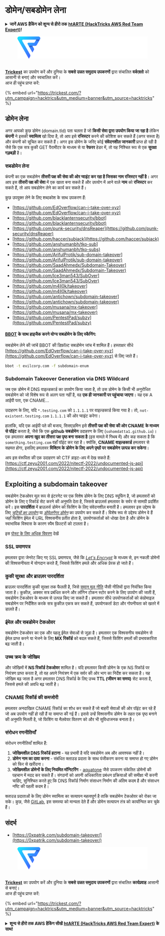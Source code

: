 # डोमेन/सबडोमेन लेना

<details>

<summary><strong>जानें AWS हैकिंग को शून्य से हीरो तक</strong> <a href="https://training.hacktricks.xyz/courses/arte"><strong>htARTE (HackTricks AWS Red Team Expert)</strong></a><strong>!</strong></summary>

HackTricks का समर्थन करने के अन्य तरीके:

* अगर आप अपनी **कंपनी का विज्ञापन HackTricks में देखना चाहते हैं** या **HackTricks को PDF में डाउनलोड करना चाहते हैं** तो [**सब्सक्रिप्शन प्लान्स देखें**](https://github.com/sponsors/carlospolop)!
* [**आधिकारिक PEASS और HackTricks स्वैग**](https://peass.creator-spring.com) प्राप्त करें
* हमारे विशेष [**NFTs**](https://opensea.io/collection/the-peass-family) संग्रह, [**The PEASS Family**](https://opensea.io/collection/the-peass-family) खोजें
* **शामिल हों** 💬 [**डिस्कॉर्ड समूह**](https://discord.gg/hRep4RUj7f) या [**टेलीग्राम समूह**](https://t.me/peass) या हमें **ट्विटर** 🐦 [**@carlospolopm**](https://twitter.com/hacktricks\_live)** पर फॉलो** करें।
* **हैकिंग ट्रिक्स साझा करें, HackTricks** और [**HackTricks Cloud**](https://github.com/carlospolop/hacktricks-cloud) github repos में PRs सबमिट करके।

</details>

<figure><img src="../.gitbook/assets/image (3) (1) (1) (1) (1) (1).png" alt=""><figcaption></figcaption></figure>

\
[**Trickest**](https://trickest.com/?utm\_campaign=hacktrics\&utm\_medium=banner\&utm\_source=hacktricks) का उपयोग करें और दुनिया के **सबसे उन्नत समुदाय उपकरणों** द्वारा संचालित **वर्कफ़्लो** को आसानी से बनाएं और स्वचालित करें।\
आज ही पहुंच प्राप्त करें:

{% embed url="https://trickest.com/?utm_campaign=hacktrics&utm_medium=banner&utm_source=hacktricks" %}

## डोमेन लेना

अगर आपको कुछ डोमेन (domain.tld) पता चलता है जो **किसी सेवा द्वारा उपयोग किया जा रहा है** लेकिन **कंपनी** ने इसकी **स्वामित्व** खो दिया है, तो आप इसे **रजिस्टर** करने की कोशिश कर सकते हैं (अगर सस्ता है) और कंपनी को सूचित कर सकते हैं। अगर इस डोमेन के जरिए कोई **संवेदनशील जानकारी** प्राप्त हो रही है जैसे कि एक सत्र कुकी GET पैरामीटर के माध्यम से या **रेफरर** हेडर में, तो यह निश्चित रूप से एक **सुरक्षा गड़बड़ी** है।

### सबडोमेन लेना

कंपनी का एक सबडोमेन **तीसरी पक्ष की सेवा की ओर प्वाइंट कर रहा है जिसका नाम रजिस्टर नहीं है**। अगर आप इस **तीसरी पक्ष की सेवा** में एक खाता बना सकते हैं और उपयोग में आने वाले **नाम** को **रजिस्टर** कर सकते हैं, तो आप सबडोमेन लेने का कार्य कर सकते हैं।

कुछ उपयुक्त लेने के लिए शब्दकोश के साथ उपकरण हैं:

* [https://github.com/EdOverflow/can-i-take-over-xyz](https://github.com/EdOverflow/can-i-take-over-xyz)
* [https://github.com/blacklanternsecurity/bbot](https://github.com/blacklanternsecurity/bbot)
* [https://github.com/punk-security/dnsReaper](https://github.com/punk-security/dnsReaper)
* [https://github.com/haccer/subjack](https://github.com/haccer/subjack)
* [https://github.com/anshumanbh/tko-sub](https://github.com/anshumanbh/tko-subs)
* [https://github.com/ArifulProtik/sub-domain-takeover](https://github.com/ArifulProtik/sub-domain-takeover)
* [https://github.com/SaadAhmedx/Subdomain-Takeover](https://github.com/SaadAhmedx/Subdomain-Takeover)
* [https://github.com/Ice3man543/SubOver](https://github.com/Ice3man543/SubOver)
* [https://github.com/m4ll0k/takeover](https://github.com/m4ll0k/takeover)
* [https://github.com/antichown/subdomain-takeover](https://github.com/antichown/subdomain-takeover)
* [https://github.com/musana/mx-takeover](https://github.com/musana/mx-takeover)
* [https://github.com/PentestPad/subzy](https://github.com/PentestPad/subzy)

#### [BBOT](https://github.com/blacklanternsecurity/bbot) के साथ हाइजैक करने योग्य सबडोमेन के लिए स्कैनिंग:

सबडोमेन लेने की जांचें BBOT की डिफ़ॉल्ट सबडोमेन जांच में शामिल हैं। हस्ताक्षर सीधे [https://github.com/EdOverflow/can-i-take-over-xyz](https://github.com/EdOverflow/can-i-take-over-xyz) से लिए जाते हैं।
```bash
bbot -t evilcorp.com -f subdomain-enum
```
### Subdomain Takeover Generation via DNS Wildcard

जब एक डोमेन में DNS वाइल्डकार्ड का उपयोग किया जाता है, तो उस डोमेन के किसी भी अनुरोधित सबडोमेन को जो विशेष रूप से अलग पता नहीं है, वह **एक ही जानकारी पर पहुंचाया जाएगा**। यह एक A आईपी पता, एक CNAME...

उदाहरण के लिए, यदि `*.testing.com` को `1.1.1.1` पर वाइल्डकार्ड किया गया है। तो, `not-existent.testing.com` `1.1.1.1` की ओर प्वाइंट करेगा।

हालांकि, यदि एक आईपी पते की बजाय, सिसएडमिन इसे **तीसरी पक्ष की सेवा की ओर CNAME के माध्यम से पॉइंट** करता है, जैसे कि एक **github सबडोमेन** उदाहरण के लिए (`sohomdatta1.github.io`)। एक हमलावर **अपना खुद का तीसरा पक्ष पृष्ठ बना सकता है** (इस मामले में गिथब में) और कह सकता है कि `something.testing.com` वहाँ पॉइंट कर रहा है। क्योंकि, **CNAME वाइल्डकार्ड** हमलावर से सहमत होगा, इसलिए हमलावर **विक्टिम के डोमेन के लिए अपने पृष्ठों पर सबडोमेन उत्पन्न कर सकेगा**।

आप इस वंरूपिता की एक उदाहरण को CTF व्राइट-अप में देख सकते हैं: [https://ctf.zeyu2001.com/2022/nitectf-2022/undocumented-js-api](https://ctf.zeyu2001.com/2022/nitectf-2022/undocumented-js-api)

## Exploiting a subdomain takeover

सबडोमेन टेकओवर मूल रूप से इंटरनेट पर एक विशेष डोमेन के लिए DNS स्पूफिंग है, जो हमलावरों को डोमेन के लिए ए रिकॉर्ड सेट करने की अनुमति देता है, जिससे ब्राउज़र्स हमलावर के सर्वर से सामग्री प्रदर्शित करें। इस **पारदर्शिता** में ब्राउज़र्स डोमेन को फिशिंग के लिए संवेदनशील बनाती है। हमलावर इस उद्देश्य के लिए [_त्रुटियों का उपयोग_](https://en.wikipedia.org/wiki/Typosquatting) या [_डोपेलगेंगर डोमेन_](https://en.wikipedia.org/wiki/Doppelg%C3%A4nger) का उपयोग कर सकते हैं। विशेष रूप से उद्देश्य डोमेन वे हैं जहाँ फिशिंग ईमेल में URL विश्वसनीय प्रतीत होता है, उपयोगकर्ताओं को धोखा देता है और डोमेन के स्वाभाविक विश्वास के कारण स्पैम फ़िल्टरों को टालता है।

इस [पोस्ट के लिए अधिक विवरण](https://0xpatrik.com/subdomain-takeover/) देखें

### **SSL प्रमाणपत्र**

हमलावर द्वारा जेनरेट किए गए SSL प्रमाणपत्र, जैसे कि [_Let's Encrypt_](https://letsencrypt.org/) के माध्यम से, इन नकली डोमेनों की विश्वसनीयता में योगदान करते हैं, जिससे फिशिंग हमले और अधिक प्रेरक हो जाते हैं।

### **कुकी सुरक्षा और ब्राउज़र पारदर्शिता**

ब्राउज़र पारदर्शिता कुकी सुरक्षा तक फैलती है, जिसे [समान मूल नीति](https://en.wikipedia.org/wiki/Same-origin\_policy) जैसी नीतियों द्वारा नियंत्रित किया जाता है। कुकीज़, अक्सर सत्र प्रबंधित करने और लॉगिन टोकन स्टोर करने के लिए उपयोग की जाती हैं, सबडोमेन टेकओवर के माध्यम से उत्पन्न किए जा सकते हैं। हमलावर सीधे उपयोगकर्ताओं को कंप्रोमाइज़ सबडोमेन पर निर्देशित करके सत्र कुकीज़ एकत्र कर सकते हैं, उपयोगकर्ता डेटा और गोपनीयता को खतरे में डालते हैं।

### **ईमेल और सबडोमेन टेकओवर**

सबडोमेन टेकओवर का एक और पहलू ईमेल सेवाओं से जुड़ा है। हमलावर एक विश्वसनीय सबडोमेन से ईमेल प्राप्त करने या भेजने के लिए **MX रिकॉर्ड** को बदल सकते हैं, जिससे फिशिंग हमलों की प्रभावकारिता बढ़ जाती है।

### **उच्च क्रम के जोखिम**

और जोखिमों में **NS रिकॉर्ड टेकओवर** शामिल है। यदि हमलावर किसी डोमेन के एक NS रिकॉर्ड पर नियंत्रण प्राप्त करता है, तो वह अपने नियंत्रण में एक सर्वर की ओर भाग का निर्देश कर सकता है। यह जोखिम बढ़ जाता है अगर हमलावर DNS रिकॉर्ड के लिए उच्च **TTL (जीवन का समय)** सेट करता है, जिससे हमले की अवधि बढ़ जाती है।

### CNAME रिकॉर्ड की कमजोरी

हमलावर अनदाखिल CNAME रिकॉर्ड का शोध कर सकते हैं जो बाहरी सेवाओं की ओर पॉइंट कर रहे हैं जो अब उपयोग नहीं हो रही हैं या समाप्त की गई हैं। इससे उन्हें विश्वसनीय डोमेन के तहत एक पृष्ठ बनाने की अनुमति मिलती है, जो फिशिंग या मैलवेयर वितरण को और भी सुविधाजनक बनाता है।

### **संरोधन रणनीतियाँ**

संरोधन रणनीतियाँ शामिल हैं:

1. **जोखिमशील DNS रिकॉर्ड हटाना** - यह प्रभावी है यदि सबडोमेन अब और आवश्यक नहीं है।
2. **डोमेन नाम का दावा करना** - संबंधित क्लाउड प्रदाता के साथ पंजीकरण करना या समाप्त हो गए डोमेन को फिर से खरीदना।
3. **जोखिमशील डोमेनों के लिए नियमित मॉनिटरिंग** - [aquatone](https://github.com/michenriksen/aquatone) जैसे उपकरण संकेतित डोमेनों की पहचान में मदद कर सकते हैं। संगठनों को अपनी अधिकारिता प्रबंधन प्रक्रियाओं की समीक्षा भी करनी चाहिए, सुनिश्चित करते हुए कि DNS रिकॉर्ड निर्माण संसाधन निर्माण की अंतिम कदम है और संसाधन नष्टि की पहली कदम है।

क्लाउड प्रदाताओं के लिए डोमेन स्वामित्व का सत्यापन महत्वपूर्ण है ताकि सबडोमेन टेकओवर को रोका जा सके। कुछ, जैसे [GitLab](https://about.gitlab.com/2018/02/05/gitlab-pages-custom-domain-validation/), इस समस्या को मान्यता देते हैं और डोमेन सत्यापन तंत्र को कार्यान्वित कर चुके हैं।

## संदर्भ

* [https://0xpatrik.com/subdomain-takeover/](https://0xpatrik.com/subdomain-takeover/)

<figure><img src="../.gitbook/assets/image (3) (1) (1) (1) (1) (1).png" alt=""><figcaption></figcaption></figure>

\
[**Trickest**](https://trickest.com/?utm\_campaign=hacktrics\&utm\_medium=banner\&utm\_source=hacktricks) का उपयोग करें और दुनिया के **सबसे उन्नत समुदाय उपकरणों** द्वारा संचालित **कार्यप्रवाह** आसानी से बनाएं।\
आज ही पहुंच प्राप्त करें:

{% embed url="https://trickest.com/?utm_campaign=hacktrics&utm_medium=banner&utm_source=hacktricks" %}

<details>

<summary><strong>शून्य से हीरो तक AWS हैकिंग सीखें</strong> <a href="https://training.hacktricks.xyz/courses/arte"><strong>htARTE (HackTricks AWS Red Team Expert)</strong></a><strong> के साथ!</strong></summary>

HackTricks का समर्थन करने के अन्य तरीके:

* यदि आप अपनी कंपनी का विज्ञापन HackTricks में देखना चाहते हैं या **HackTricks को PDF में डाउनलोड** करना चाहते हैं तो [**सब्सक्रिप्शन प्ल

